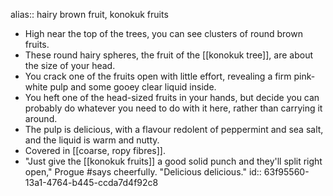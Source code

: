 alias:: hairy brown fruit, konokuk fruits

- High near the top of the trees, you can see clusters of round brown fruits.
- These round hairy spheres, the fruit of the [[konokuk tree]], are about the size of your head.
- You crack one of the fruits open with little effort, revealing a firm pink-white pulp and some gooey clear liquid inside.
- You heft one of the head-sized fruits in your hands, but decide you can probably do whatever you need to do with it here, rather than carrying it around.
- The pulp is delicious, with a flavour redolent of peppermint and sea salt, and the liquid is warm and nutty.
- Covered in [[coarse, ropy fibres]].
- "Just give the [[konokuk fruits]] a good solid punch and they'll split right open," Progue #says cheerfully. "Delicious delicious."
  id:: 63f95560-13a1-4764-b445-ccda7d4f92c8